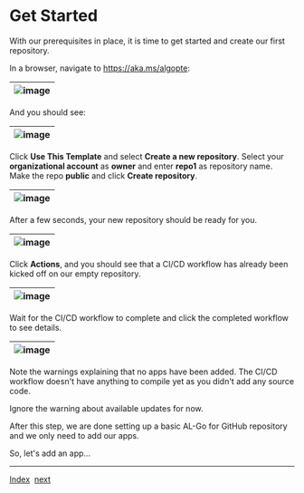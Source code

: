 # Get Started

With our prerequisites in place, it is time to get started and create our first repository.

In a browser, navigate to https://aka.ms/algopte:

| ![image](https://github.com/microsoft/AL-Go/assets/10775043/1c6a3d1d-b712-4837-9654-58fccbdd911e) |
|-|

And you should see:

| ![image](https://github.com/microsoft/AL-Go/assets/10775043/7e74715a-0e9a-4f7a-b261-a7107fad8888) |
|-|

Click **Use This Template** and select **Create a new repository**. Select your **organizational account** as **owner** and enter **repo1** as repository name. Make the repo **public** and click **Create repository**.

| ![image](https://github.com/microsoft/AL-Go/assets/10775043/32ce5b05-b347-4174-b83d-e344756f2d06) |
|-|

After a few seconds, your new repository should be ready for you.

| ![image](https://github.com/microsoft/AL-Go/assets/10775043/11d7f51d-f38c-4163-a929-a55f2360911d) |
|-|

Click **Actions**, and you should see that a CI/CD workflow has already been kicked off on our empty repository.

| ![image](https://github.com/microsoft/AL-Go/assets/10775043/e13fc12d-c36d-4014-bbe5-0f8003c90bb0) |
|-|

Wait for the CI/CD workflow to complete and click the completed workflow to see details.

| ![image](https://github.com/microsoft/AL-Go/assets/10775043/cc181fb1-0496-45aa-87c5-69fd000d772f) |
|-|

Note the warnings explaining that no apps have been added. The CI/CD workflow doesn't have anything to compile yet as you didn't add any source code.

Ignore the warning about available updates for now.

After this step, we are done setting up a basic AL-Go for GitHub repository and we only need to add our apps.

So, let's add an app...

______________________________________________________________________

[Index](Index.md)  [next](AddAnApp.md)
